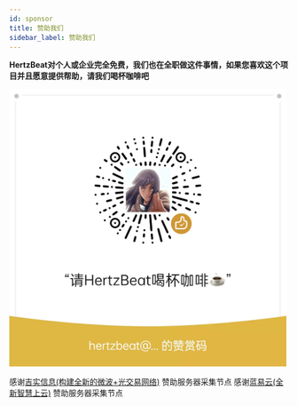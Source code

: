 ```yaml
---
id: sponsor  
title: 赞助我们    
sidebar_label: 赞助我们
---
```


**HertzBeat对个人或企业完全免费，我们也在全职做这件事情，如果您喜欢这个项目并且愿意提供帮助，请我们喝杯咖啡吧**

<img alt="planet" src="/img/docs/pay.png" width="500"/>

感谢[吉实信息(构建全新的微波+光交易网络)](https://www.flarespeed.com) 赞助服务器采集节点
感谢[蓝易云(全新智慧上云)](https://www.tsyvps.com/aff/BZBEGYLX) 赞助服务器采集节点

